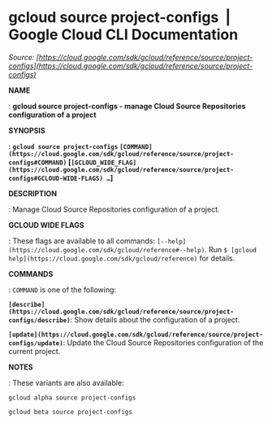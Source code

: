 # gcloud source project-configs  |  Google Cloud CLI Documentation

*Source: [https://cloud.google.com/sdk/gcloud/reference/source/project-configs](https://cloud.google.com/sdk/gcloud/reference/source/project-configs)*

**NAME**

: **gcloud source project-configs - manage Cloud Source Repositories configuration of a project**

**SYNOPSIS**

: **`gcloud source project-configs` `[COMMAND](https://cloud.google.com/sdk/gcloud/reference/source/project-configs#COMMAND)` [`[GCLOUD_WIDE_FLAG](https://cloud.google.com/sdk/gcloud/reference/source/project-configs#GCLOUD-WIDE-FLAGS) …`]**

**DESCRIPTION**

: Manage Cloud Source Repositories configuration of a project.

**GCLOUD WIDE FLAGS**

: These flags are available to all commands: `[--help](https://cloud.google.com/sdk/gcloud/reference#--help)`.
Run `$ [gcloud help](https://cloud.google.com/sdk/gcloud/reference)` for details.

**COMMANDS**

: ``COMMAND`` is one of the following:

**`[describe](https://cloud.google.com/sdk/gcloud/reference/source/project-configs/describe)`**:
Show details about the configuration of a project.

**`[update](https://cloud.google.com/sdk/gcloud/reference/source/project-configs/update)`**:
Update the Cloud Source Repositories configuration of the current project.

**NOTES**

: These variants are also available:

```
gcloud alpha source project-configs
```

```
gcloud beta source project-configs
```